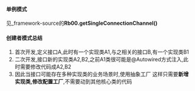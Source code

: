#### 单例模式
见_framework-source的**Rb00.getSingleConnectionChannel()**
#### 创建者模式总结
1. 首次开发,定义接口A,此时有一个实现类A1,与之相关的接口B,有一个实现类B1
2. 二次开发,接口新的实现类A2,B2,之前A1类很可能是@Autowired方式注入,此时需要修改代码成A2,B2
3. 因此当接口可能存在多种实现类的业务场景时,使用抽象工厂
   这样只需要**新增实现类,修改配置工厂**,不需要动到其他核心类的代码
